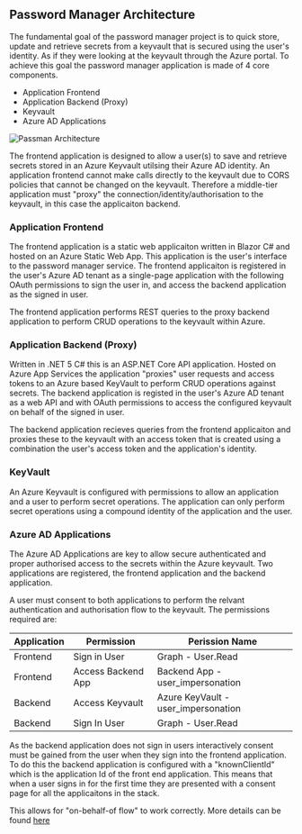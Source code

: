 ## Password Manager Architecture

The fundamental goal of the password manager project is to quick store, update and retrieve secrets from a keyvault that is secured using the user's identity. As if they were looking at the keyvault through the Azure portal. To achieve this goal the password manager application is made of 4 core components.

* Application Frontend 
* Application Backend (Proxy)
* Keyvault
* Azure AD Applications 


![Passman Architecture](/docs/images/passman-backend-architecture.png)

The frontend application is designed to allow a user(s) to save and retrieve secrets stored in an Azure Keyvault utilsing their Azure AD identity. An application frontend cannot make calls directly to the keyvault due to CORS policies that cannot be changed on the keyvault. Therefore a middle-tier application must "proxy" the connection/identity/authorisation to the keyvault, in this case the applicaiton backend. 

### Application Frontend
The frontend application is a static web applicaiton written in Blazor C# and hosted on an Azure Static Web App. This application is the user's interface to the password manager service. The frontend applicaiton is registered in the user's Azure AD tenant as a single-page application with the following OAuth permissions to sign the user in, and access the backend application as the signed in user.

The frontend application performs REST queries to the proxy backend application to perform CRUD operations to the keyvault within Azure. 

### Application Backend (Proxy)
Written in .NET 5 C# this is an ASP.NET Core API application. Hosted on Azure App Services the application "proxies" user requests and access tokens to an Azure based KeyVault to perform CRUD operations against secrets. The backend application is registed in the user's Azure AD tenant as a web API and with OAuth permissions to access the configured keyvault on behalf of the signed in user. 

The backend application recieves queries from the frontend applicaiton and proxies these to the keyvault with an access token that is created using a combination the user's access token and the application's identity. 

### KeyVault
An Azure Keyvault is configured with permissions to allow an application and a user to perform secret operations. The application can only perform secret operations using a compound identity of the application and the user.

### Azure AD Applications
The Azure AD Applications are key to allow secure authenticated and proper authorised access to the secrets within the Azure keyvault. Two applications are registered, the frontend application and the backend application. 

A user must consent to both applications to perform the relvant authentication and authorisation flow to the keyvault. The permissions required are:

|Application | Permission  | Perission Name |
--- | --- | ---
|Frontend|Sign in User| Graph - User.Read |
|Frontend|Access Backend App| Backend App - user_impersonation |
|Backend|Access Keyvault| Azure KeyVault - user_impersonation |
|Backend| Sign In User | Graph - User.Read |

As the backend application does not sign in users interactively consent must be gained from the user when they sign into the frontend application. To do this the backend application is configured with a "knownClientId" which is the application Id of the front end application. This means that when a user signs in for the first time they are presented with a consent page for all the applicaitons in the stack. 

This allows for "on-behalf-of flow" to work correctly. More details can be found [here](/docs/auth/readme/md)









